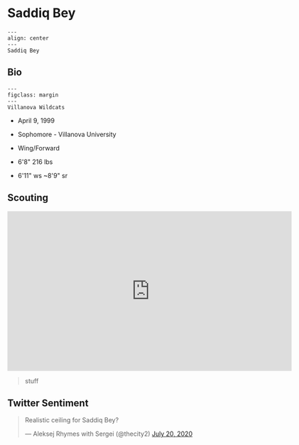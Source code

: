 Saddiq Bey
===
```{figure} ../img/saddiq_bey.jpg
---
align: center
---
Saddiq Bey
```

## Bio
```{figure} ../img/villanova.png
---
figclass: margin
---
Villanova Wildcats
```

- April 9, 1999

- Sophomore - Villanova University

- Wing/Forward

- 6'8" 216 lbs

- 6'11" ws ~8'9" sr

## Scouting
<iframe width="640" height="360" src="https://www.youtube.com/embed/6KJgLBevdfM" frameborder="0" allow="accelerometer; autoplay; encrypted-media; gyroscope; picture-in-picture" allowfullscreen></iframe>

>stuff

## Twitter Sentiment

<blockquote class="twitter-tweet"><p lang="en" dir="ltr">Realistic ceiling for Saddiq Bey?</p>&mdash; Aleksej Rhymes with Sergei (@thecity2) <a href="https://twitter.com/thecity2/status/1285226745738563584?ref_src=twsrc%5Etfw">July 20, 2020</a></blockquote> <script async src="https://platform.twitter.com/widgets.js" charset="utf-8"></script>
